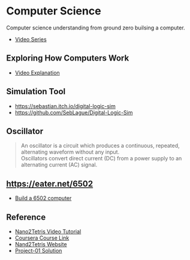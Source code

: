 # Computer Science
Computer science understanding from ground zero builsing a computer.

* [Video Series](https://www.youtube.com/watch?v=tpIctyqH29Q&list=PL8dPuuaLjXtNlUrzyH5r6jN9ulIgZBpdo)

## Exploring How Computers Work
* [Video Explanation](https://www.youtube.com/watch?v=QZwneRb-zqA)

## Simulation Tool
* https://sebastian.itch.io/digital-logic-sim
* https://github.com/SebLague/Digital-Logic-Sim


## Oscillator
> An oscillator is a circuit which produces a continuous, repeated, alternating waveform without any input. \
> Oscillators convert direct current (DC) from a power supply to an alternating current (AC) signal.

## https://eater.net/6502
* [Build a 6502 computer](https://www.youtube.com/watch?v=LnzuMJLZRdU)

## Reference
* [Nano2Tetris Video Tutorial](https://www.youtube.com/channel/UC1BDNANKn483ez62k6Ph2JA/playlists)
* [Coursera Course Link](https://www.coursera.org/learn/build-a-computer)
* [Nand2Tetris Website](https://www.nand2tetris.org)
* [Project-01 Solution](https://gist.github.com/mateors/1c58d13f4df9c30ff911886f4c8cc7f9)
